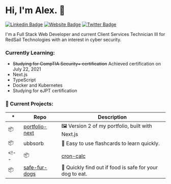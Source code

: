 # Hi, I'm Alex. 👋

[![Linkedin Badge](https://img.shields.io/badge/-alex-blue?style=flat&logo=Linkedin&logoColor=white&link=https://www.linkedin.com/in/alexander-cooter/)](https://www.linkedin.com/in/alexander-cooter/)
[![Website Badge](https://img.shields.io/badge/-alexcooter.com-CCCCCC?style=flat&logo=Firefox&logoColor=444444&link=https://alexcooter.com)](https://alexcooter.com)
[![Twitter Badge](https://img.shields.io/badge/-@alexlcooter-1ca0f1?style=flat&labelColor=1ca0f1&logo=twitter&logoColor=white&link=https://twitter.com/alexlcooter)](https://twitter.com/alexlcooter)

I'm a Full Stack Web Developer and current Client Services Technician III for RedSail Technologies with an interest in cyber security.

### Currently Learning:

* ~~Studying for CompTIA Security+ certification~~ Achieved certification on July 22, 2021
* Next.js
* TypeScript
* Docker and Kubernetes
* Studying for eJPT certification

### 🧰 Current Projects:

| \*  | Repo                                                            | Description                                              |
| --- | --------------------------------------------------------------- | -------------------------------------------------------- |
| 📦  | [portfolio-next](https://github.com/alex-lc/portfolio-next)        | 🖼 Version 2 of my portfolio, built with Next.js             |
| 📦  | ubbsorb                                                            | 🧠 Easy to use flashcards to learn quickly.                  |
<!-- | 📦  | [cron-calc](https://github.com/alex-lc/cron-calc)        | 📆 Quickly setup or identify your cron jobs.             |
| 📦  | [safe-fur-dogs](https://github.com/sq-int/safe-fur-dogs) | 🐶 Quickly find out if food is safe for your dog to eat. | -->


